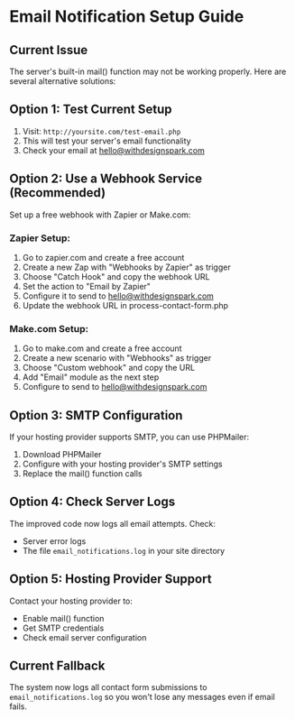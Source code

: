 # Email Notification Setup Guide

## Current Issue
The server's built-in mail() function may not be working properly. Here are several alternative solutions:

## Option 1: Test Current Setup
1. Visit: `http://yoursite.com/test-email.php`
2. This will test your server's email functionality
3. Check your email at hello@withdesignspark.com

## Option 2: Use a Webhook Service (Recommended)
Set up a free webhook with Zapier or Make.com:

### Zapier Setup:
1. Go to zapier.com and create a free account
2. Create a new Zap with "Webhooks by Zapier" as trigger
3. Choose "Catch Hook" and copy the webhook URL
4. Set the action to "Email by Zapier" 
5. Configure it to send to hello@withdesignspark.com
6. Update the webhook URL in process-contact-form.php

### Make.com Setup:
1. Go to make.com and create a free account
2. Create a new scenario with "Webhooks" as trigger
3. Choose "Custom webhook" and copy the URL
4. Add "Email" module as the next step
5. Configure to send to hello@withdesignspark.com

## Option 3: SMTP Configuration
If your hosting provider supports SMTP, you can use PHPMailer:

1. Download PHPMailer
2. Configure with your hosting provider's SMTP settings
3. Replace the mail() function calls

## Option 4: Check Server Logs
The improved code now logs all email attempts. Check:
- Server error logs
- The file `email_notifications.log` in your site directory

## Option 5: Hosting Provider Support
Contact your hosting provider to:
- Enable mail() function
- Get SMTP credentials
- Check email server configuration

## Current Fallback
The system now logs all contact form submissions to `email_notifications.log` so you won't lose any messages even if email fails.
